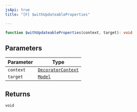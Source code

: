 ```yaml
---
jsApi: true
title: "[F] $withUpdateableProperties"

---
```

```ts
function $withUpdateableProperties(context, target): void
```

## Parameters

| Parameter | Type |
| ------ | ------ |
| `context` | [`DecoratorContext`](../interfaces/DecoratorContext.md) |
| `target` | [`Model`](../interfaces/Model.md) |

## Returns

`void`

